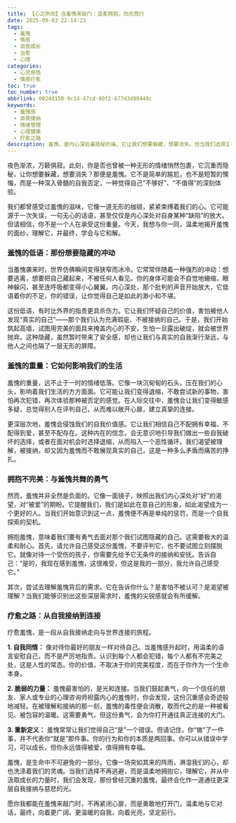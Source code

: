 ```yaml
---
title: 【心之所向】当羞愧来敲门：温柔拥抱，向光而行
date: 2025-09-03 22:14:23
tags:
  - 羞愧
  - 情感
  - 自我成长
  - 治愈
  - 心理
categories:
  - 心灵感悟
  - 情感疗愈
toc: true
toc_number: true
abbrlink: 0024d150-9c14-47cd-80f2-677d3498449c
keywords:
  - 羞愧感
  - 自我接纳
  - 情绪管理
  - 心理健康
  - 疗愈之路
description: 羞愧，是内心深处最隐秘的痛，它让我们想要躲藏，想要消失。但当我们选择温柔地面对它，理解它，并最终拥抱它时，我们会发现，羞愧并非终点，而是通往更深层自我接纳与成长的必经之路。这篇文章将带你一同探索羞愧的本质，学习如何与这份沉重的情感共处，并从中汲取力量，向着光亮前行。
---
```


夜色渐浓，万籁俱寂。此刻，你是否也曾被一种无形的情绪悄然包裹，它沉重而隐秘，让你想要躲藏，想要消失？那便是羞愧。它不是简单的尴尬，也不是短暂的懊悔，而是一种深入骨髓的自我否定，一种觉得自己“不够好”、“不值得”的深刻体验。

我们都曾感受过羞愧的滋味，它像一道无形的枷锁，紧紧束缚着我们的心。它可能源于一次失误，一句无心的话语，甚至仅仅是内心深处对自身某种“缺陷”的放大。但请相信，你不是一个人在承受这份重量。今天，我想与你一同，温柔地揭开羞愧的面纱，理解它，并最终，学会与它和解。

### 羞愧的低语：那份想要隐藏的冲动

当羞愧袭来时，世界仿佛瞬间变得狭窄而冰冷。它常常伴随着一种强烈的冲动：想要逃离，想要把自己藏起来，不被任何人看见。你的身体可能会不自觉地蜷缩，眼神躲闪，甚至连呼吸都变得小心翼翼。内心深处，那个批判的声音开始放大，它低语着你的不足，你的错误，让你觉得自己是如此的渺小和不堪。

这份低语，有时比外界的指责更具杀伤力。它让我们怀疑自己的价值，害怕被他人发现“真实的自己”——那个我们认为充满瑕疵、不被接纳的自己。于是，我们开始筑起高墙，试图用完美的面具来掩盖内心的不安，生怕一旦露出破绽，就会被世界抛弃。这种隐藏，虽然暂时带来了安全感，却也让我们与真实的自我渐行渐远，与他人之间也隔了一层无形的屏障。

### 羞愧的重量：它如何影响我们的生活

羞愧的重量，远不止于一时的情绪低落。它像一块沉甸甸的石头，压在我们的心头，影响着我们生活的方方面面。它可能让我们变得退缩，不敢尝试新的事物，害怕再次犯错，再次体验那种被否定的感觉。在人际交往中，羞愧会让我们变得敏感多疑，总觉得别人在评判自己，从而难以敞开心扉，建立真挚的连接。

更深层次地，羞愧会侵蚀我们的自我价值感。它让我们相信自己不配拥有幸福，不配得到爱，甚至不配存在。这种内在的信念，会无意识地引导我们做出一些自我破坏的选择，或者在面对机会时选择退缩，从而陷入一个恶性循环。我们渴望被理解，被接纳，却又因为羞愧而不敢展现真实的自己，这是一种多么矛盾而痛苦的挣扎。

### 拥抱不完美：与羞愧共舞的勇气

然而，羞愧并非全然是负面的。它像一面镜子，映照出我们内心深处对“好”的渴望，对“被爱”的期盼。它提醒我们，我们是如此在意自己的形象，如此渴望成为一个更好的人。当我们开始意识到这一点，羞愧便不再是单纯的惩罚，而是一个自我探索的契机。

拥抱羞愧，意味着我们要有勇气去面对那个我们试图隐藏的自己。这需要极大的温柔和耐心。首先，请允许自己感受这份羞愧，不要评判它，也不要试图立刻摆脱它。就像对待一个受伤的孩子，你需要先给予它无条件的接纳和安抚。告诉自己：“是的，我现在感到羞愧，这很难受，但这是我的一部分，我允许自己感受它。”

其次，尝试去理解羞愧背后的需求。它在告诉你什么？是害怕不被认可？是渴望被理解？当我们能够识别出这些深层需求时，羞愧的尖锐感就会有所缓解。

### 疗愈之路：从自我接纳到连接

疗愈羞愧，是一段从自我接纳走向与世界连接的旅程。

**1. 自我同情：** 像对待你最好的朋友一样对待自己。当羞愧感升起时，用温柔的语言安慰自己，而不是严厉地指责。认识到每个人都会犯错，每个人都有不完美之处，这是人性的常态。你的价值，不取决于你的完美程度，而在于你作为一个生命本身。

**2. 脆弱的力量：** 羞愧最害怕的，是光和连接。当我们鼓起勇气，向一个信任的朋友、家人或专业的心理咨询师袒露内心的羞愧时，你会发现，这份沉重感会奇迹般地减轻。在被理解和接纳的那一刻，羞愧的毒性便会消散，取而代之的是一种被看见、被包容的温暖。这需要勇气，但这份勇气，会为你打开通往真正连接的大门。

**3. 重新定义：** 羞愧常常让我们觉得自己“是”一个错误。但请记住，你“做”了一件事，并不代表你“就是”那件事。你的行为和你的本质是两回事。你可以从错误中学习，可以成长，但你永远值得被爱，值得拥有幸福。

羞愧，是生命中不可避免的一部分。它像一场突如其来的阵雨，淋湿我们的心，却也洗涤着我们的灵魂。当我们选择不再逃避，而是温柔地拥抱它，理解它，并从中汲取成长的力量时，我们会发现，那份曾经沉重的羞愧，最终会化作一道通往更深层自我接纳与慈悲的光。

愿你我都能在羞愧来敲门时，不再紧闭心扉，而是勇敢地打开门，温柔地与它对话，最终，向着更广阔、更温暖的自我，向着光亮，坚定前行。